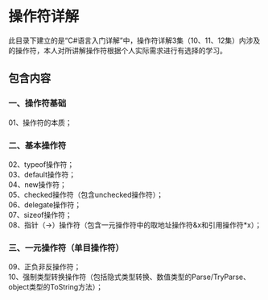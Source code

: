# 操作符详解

此目录下建立的是“C#语言入门详解”中，操作符详解3集（10、11、12集）内涉及的操作符，本人对所讲解操作符根据个人实际需求进行有选择的学习。

## 包含内容

### 一、操作符基础

01、操作符的本质；  

### 二、基本操作符

02、typeof操作符；  
03、default操作符；  
04、new操作符；  
05、checked操作符（包含unchecked操作符）；  
06、delegate操作符；  
07、sizeof操作符；  
08、指针（->）操作符（包含一元操作符中的取地址操作符&x和引用操作符*x）；  

### 三、一元操作符（单目操作符）

09、正负非反操作符；  
10、强制类型转换操作符（包括隐式类型转换、数值类型的Parse/TryParse、object类型的ToString方法）；  
